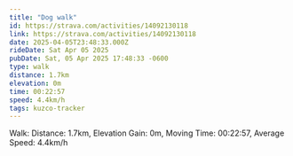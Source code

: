```yaml
---
title: "Dog walk"
id: https://strava.com/activities/14092130118
link: https://strava.com/activities/14092130118
date: 2025-04-05T23:48:33.000Z
rideDate: Sat Apr 05 2025
pubDate: Sat, 05 Apr 2025 17:48:33 -0600
type: walk
distance: 1.7km
elevation: 0m
time: 00:22:57
speed: 4.4km/h
tags: kuzco-tracker
---
```

Walk: Distance: 1.7km, Elevation Gain: 0m, Moving Time: 00:22:57, Average Speed: 4.4km/h